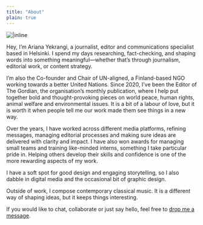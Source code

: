```yaml
---
title: "About"
plain: true
---
```


![ |inline](/logo.png)

Hey, I’m Ariana Yekrangi, a journalist, editor and communications specialist based in Helsinki. I spend my days researching, fact-checking, and shaping words into something meaningful—whether that’s through journalism, editorial work, or content strategy.

I’m also the Co-founder and Chair of UN-aligned, a Finland-based NGO working towards a better United Nations. Since 2020, I’ve been the Editor of The Gordian, the organisation’s monthly publication, where I help put together bold and thought-provoking pieces on world peace, human rights, animal welfare and environmental issues. It is a bit of a labour of love, but it is worth it when people tell me our work made them see things in a new way.

Over the years, I have worked across different media platforms, refining messages, managing editorial processes and making sure ideas are delivered with clarity and impact. I have also won awards for managing small teams and training like-minded interns, something I take particular pride in. Helping others develop their skills and confidence is one of the more rewarding aspects of my work.

I have a soft spot for good design and engaging storytelling, so I also dabble in digital media and the occasional bit of graphic design.

Outside of work, I compose contemporary classical music. It is a different way of shaping ideas, but it keeps things interesting.

If you would like to chat, collaborate or just say hello, feel free to [drop me a message](https://forms.gle/QpDs4AfZTi2KCiCF8).